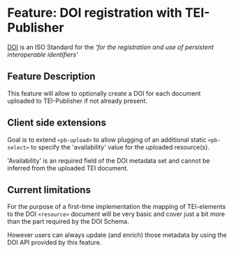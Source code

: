 # Feature: DOI registration with TEI-Publisher

[DOI](https://doi.org) is an ISO Standard for the 
 _'for the registration and use of persistent interoperable identifiers'_ 


## Feature Description

This feature will allow to optionally create a DOI for each document
uploaded to TEI-Publisher if not already present.

## Client side extensions

Goal is to extend `<pb-upload>` to allow plugging of an additional
static `<pb-select>` to specify the 'availability' value for the uploaded
resource(s).

'Availability' is an required field of the DOI metadata set and cannot
be inferred from the uploaded TEI document.

## Current limitations

For the purpose of a first-time implementation the 
mapping of TEI-elements to the DOI `<resource>` document will be 
very basic and cover just a bit more than the part required by the 
DOI Schema. 

However users can always update (and enrich) those metadata by using the 
DOI API provided by this feature.  
